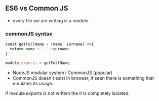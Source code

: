 ## ES6 vs Common JS


- every file we are writing is a module.


### commonJS syntax
```js
const getFullName = (name, surname) =>{
  return name + ' ' +surname
}

module.exports = getFullName;
```

- NodeJS modular system i CommonJS (popular)
- CommonJS doesn't exist in browser, if seen there is something that emulates its usage.

if module.exports is not written the it is completely isolated.
